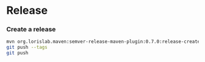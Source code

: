 # Release

### Create a release
```bash
mvn org.lorislab.maven:semver-release-maven-plugin:0.7.0:release-create -DskipPush=true
git push --tags
git push
```